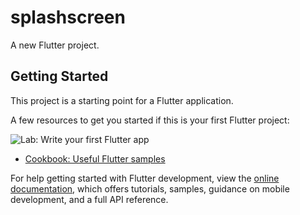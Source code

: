 # splashscreen

A new Flutter project.

## Getting Started

This project is a starting point for a Flutter application.

A few resources to get you started if this is your first Flutter project:

![Lab: Write your first Flutter app](https://github.com/Zeus-sp1/splash_screen/blob/master/Screenshot%20(136).png)
- [Cookbook: Useful Flutter samples](https://docs.flutter.dev/cookbook)

For help getting started with Flutter development, view the
[online documentation](https://docs.flutter.dev/), which offers tutorials,
samples, guidance on mobile development, and a full API reference.
